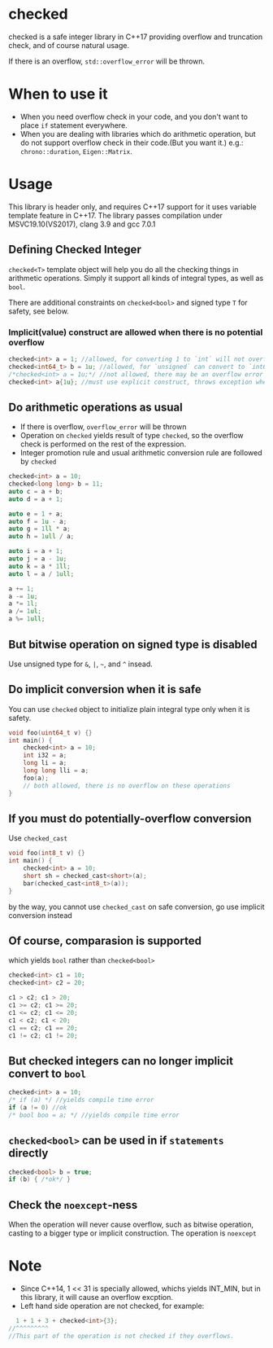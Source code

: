 # checked
checked is a safe integer library in C++17 providing overflow and truncation check, and of course natural usage.

If there is an overflow, `std::overflow_error` will be thrown.

# When to use it
* When you need overflow check in your code, and you don't want to place `if` statement everywhere.
* When you are dealing with libraries which do arithmetic operation, but do not support overflow check in their code.(But you want it.) e.g.: `chrono::duration`, `Eigen::Matrix`.

# Usage
This library is header only, and requires C++17 support for it uses variable template feature in C++17.
The library passes compilation under MSVC19.10(VS2017), clang 3.9 and gcc 7.0.1

## Defining Checked Integer
`checked<T>` template object will help you do all the checking things in arithmetic operations. Simply it support all kinds of integral types, as well as `bool`.

There are additional constraints on `checked<bool>` and signed type `T` for safety, see below.

### Implicit(value) construct are allowed when there is no potential overflow
```c++
checked<int> a = 1; //allowed, for converting 1 to `int` will not overflow
checked<int64_t> b = 1u; //allowed, for `unsigned` can convert to `int64_t` without overflow
/*checked<int> a = 1u;*/ //not allowed, there may be an overflow error when converting `unsigned` to `int`
checked<int> a{1u}; //must use explicit construct, throws exception when there is overflow
```

## Do arithmetic operations as usual
* If there is overflow, `overflow_error` will be thrown
* Operation on `checked` yields result of type `checked`, so the overflow check is performed on the rest of the expression.
* Integer promotion rule and usual arithmetic conversion rule are followed by `checked`
```c++
checked<int> a = 10;
checked<long long> b = 11;
auto c = a + b;
auto d = a + 1;

auto e = 1 + a;
auto f = 1u - a;
auto g = 1ll * a;
auto h = 1ull / a;

auto i = a + 1;
auto j = a - 1u;
auto k = a * 1ll;
auto l = a / 1ull;

a += 1;
a -= 1u;
a *= 1l;
a /= 1ul;
a %= 1ull;
```

## But bitwise operation on signed type is disabled
Use unsigned type for `&`, `|`, `~`, and `^` insead.

## Do implicit conversion when it is safe
You can use `checked` object to initialize plain integral type only when it is safety.
```c++
void foo(uint64_t v) {}
int main() {
    checked<int> a = 10;
    int i32 = a;
    long li = a;
    long long lli = a;
    foo(a);
    // both allowed, there is no overflow on these operations
}
```

## If you must do potentially-overflow conversion
Use `checked_cast`
```c++
void foo(int8_t v) {}
int main() {
    checked<int> a = 10;
    short sh = checked_cast<short>(a);
    bar(checked_cast<int8_t>(a));
}
```
by the way, you cannot use `checked_cast` on safe conversion, go use implicit conversion instead
## Of course, comparasion is supported
which yields `bool` rather than `checked<bool>`
```c++
checked<int> c1 = 10;
checked<int> c2 = 20;

c1 > c2; c1 > 20;
c1 >= c2; c1 >= 20;
c1 <= c2; c1 <= 20;
c1 < c2; c1 < 20;
c1 == c2; c1 == 20;
c1 != c2; c1 != 20;
```

## But checked integers can no longer implicit convert to `bool`
```c++
checked<int> a = 10;
/* if (a) */ //yields compile time error
if (a != 0) //ok
/* bool boo = a; */ //yields compile time error
```

## `checked<bool>` can be used in if `statements` directly
```c++
checked<bool> b = true;
if (b) { /*ok*/ }
```

## Check the `noexcept`-ness
When the operation will never cause overflow, such as bitwise operation, casting to a bigger type or implicit construction. The operation is `noexcept`

# Note
* Since C++14, 1 << 31 is specially allowed, whichs yields INT_MIN, but in this library, it will cause an overflow excption.
* Left hand side operation are not checked, for example:
```c++
  1 + 1 + 3 + checked<int>{3};
//^^^^^^^^^
//This part of the operation is not checked if they overflows.